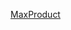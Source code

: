 [MaxProduct](https://github.com/OMKARTT/PythonPracticeCode/blob/main/MaxProduct/MaxProduct.PNG?raw=true)
